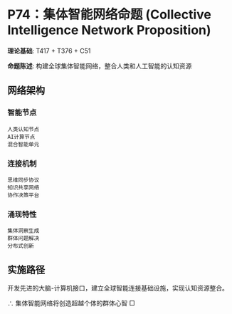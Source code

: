 # P74：集体智能网络命题 (Collective Intelligence Network Proposition)

**理论基础**: T417 + T376 + C51

**命题陈述**: 构建全球集体智能网络，整合人类和人工智能的认知资源

## 网络架构

### 智能节点
```
人类认知节点
AI计算节点
混合智能单元
```

### 连接机制
```
思维同步协议
知识共享网络
协作决策平台
```

### 涌现特性
```
集体洞察生成
群体问题解决
分布式创新
```

## 实施路径

开发先进的大脑-计算机接口，建立全球智能连接基础设施，实现认知资源整合。

∴ 集体智能网络将创造超越个体的群体心智 □